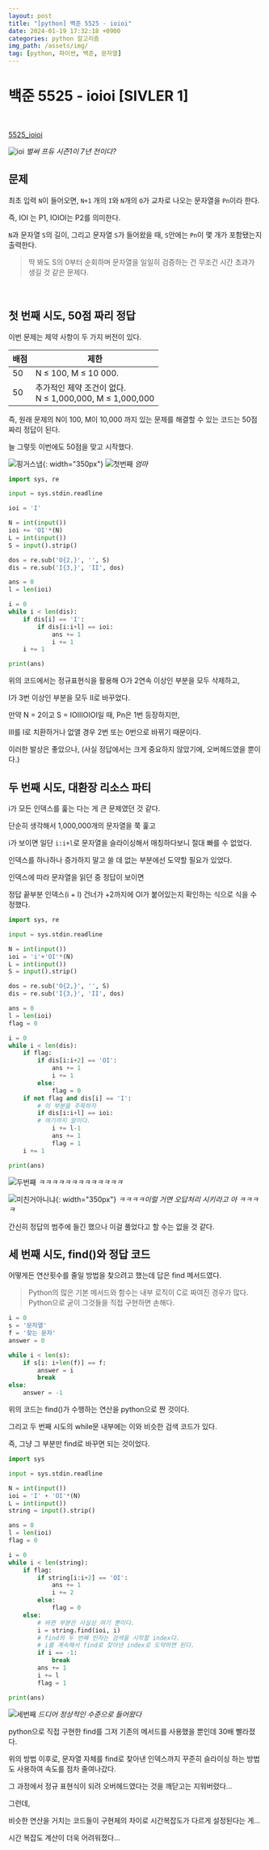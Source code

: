 ```yaml
---
layout: post
title: "[python] 백준 5525 - ioioi"
date: 2024-01-19 17:32:18 +0900
categories: python 알고리즘
img_path: /assets/img/
tag: [python, 파이썬, 백준, 문자열]
---
```


# 백준 5525 - ioioi [SIVLER 1]

<br>

[5525_ioioi](https://www.acmicpc.net/problem/ioioi)

![ioi](https://t2.genius.com/unsafe/378x378/https%3A%2F%2Fimages.genius.com%2F9d01035e237bd568adc01f536c5089ab.1000x1000x1.jpg)
_벌써 프듀 시즌1이 7년 전이다?_

## 문제

최초 입력 `N`이 들어오면, `N+1` 개의 `I`와 `N`개의 `O`가 교차로 나오는 문자열을 `Pn`이라 한다.

즉, IOI 는 P1, IOIOI는 P2를 의미한다.

`N`과 문자열 `S`의 길이, 그리고 문자열 `S`가 들어왔을 때, `S`안에는 `Pn`이 몇 개가 포함됐는지 출력한다.

>딱 봐도 S의 0부터 순회하며 문자열을 일일히 검증하는 건 무조건 시간 초과가 생길 것 같은 문제다.

<br>

## 첫 번째 시도, 50점 짜리 정답

이번 문제는 제약 사항이 두 가지 버전이 있다.

배점|제한|
---|---|
50	|N ≤ 100, M ≤ 10 000.|
50	|추가적인 제약 조건이 없다.<br> N ≤ 1,000,000, M ≤ 1,000,000 |

즉, 원래 문제의 N이 100, M이 10,000 까지 있는 문제를 해결할 수 있는 코드는 50점 짜리 정답이 된다.

늘 그렇듯 이번에도 50점을 맞고 시작했다.

![핑거스냅](jjal/핑거스냅.jpg){: width="350px"}
![첫번째](posting/ioioi첫번째.jpeg)
_엄마_

```python
import sys, re

input = sys.stdin.readline

ioi = 'I'

N = int(input())
ioi += 'OI'*(N)
L = int(input())
S = input().strip()

dos = re.sub('O{2,}', '', S)
dis = re.sub('I{3,}', 'II', dos)

ans = 0
l = len(ioi)

i = 0
while i < len(dis):
    if dis[i] == 'I':
        if dis[i:i+l] == ioi:
            ans += 1
            i += 1
    i += 1

print(ans)
```

위의 코드에서는 정규표현식을 활용해 O가 2연속 이상인 부분을 모두 삭제하고,

I가 3번 이상인 부분을 모두 II로 바꾸었다.

만약 N = 2이고 S = IOIIIOIOI일 때, Pn은 1번 등장하지만,

III를 I로 치환하거나 없앨 경우 2번 또는 0번으로 바뀌기 때문이다.

이러한 발상은 좋았으나, (사실 정답에서는 크게 중요하지 않았기에, 오버헤드였을 뿐이다.)

## 두 번째 시도, 대환장 리소스 파티

i가 모든 인덱스를 훑는 다는 게 큰 문제였던 것 같다.

단순히 생각해서 1,000,000개의 문자열을 쭉 훑고

i가 보이면 일단 `i:i+l`로 문자열을 슬라이싱해서 매칭하다보니 절대 빠를 수 없었다.

인덱스를 하나하나 증가하지 말고 쓸 데 없는 부분에선 도약할 필요가 있었다.

인덱스에 따라 문자열을 읽던 중 정답이 보이면

정답 끝부분 인덱스(i + l) 건너가 +2까지에 OI가 붙어있는지 확인하는 식으로 식을 수정했다.

```python
import sys, re

input = sys.stdin.readline

N = int(input())
ioi = 'i'+'OI'*(N)
L = int(input())
S = input().strip()

dos = re.sub('O{2,}', '', S)
dis = re.sub('I{3,}', 'II', dos)

ans = 0
l = len(ioi)
flag = 0

i = 0
while i < len(dis):
    if flag:
        if dis[i:i+2] == 'OI':
            ans += 1
            i += 1
        else:
            flag = 0
    if not flag and dis[i] == 'I':
        # 이 부분을 주목하자
        if dis[i:i+l] == ioi:
        # 여기까지 말이다.
            i += l-1
            ans += 1
            flag = 1
    i += 1

print(ans)
```

![두번째](posting/ioioi두번째.jpeg)
_ㅋㅋㅋㅋㅋㅋㅋㅋㅋㅋㅋㅋㅋ_

![미친거아니냐](jjal/미친거아니냐.jpg){: width="350px"}
_ㅋㅋㅋㅋ이럴 거면 오답처리 시키라고 아 ㅋㅋㅋㅋ_

간신히 정답의 범주에 들긴 했으나 이걸 풀었다고 할 수는 없을 것 같다.

## 세 번째 시도, find()와 정답 코드

어떻게든 연산횟수를 줄일 방법을 찾으려고 했는데 답은 find 메서드였다.

>Python의 많은 기본 메서드와 함수는 내부 로직이 C로 짜여진 경우가 많다.<br> Python으로 굳이 그것들을 직접 구현하면 손해다.

```python
i = 0
s = '문자열'
f = '찾는 문자'
answer = 0

while i < len(s):
    if s[i: i+len(f)] == f:
        answer = i
        break
else:
    answer = -1
```

위의 코드는 find()가 수행하는 연산을 python으로 짠 것이다.

그리고 두 번째 시도의 while문 내부에는 이와 비슷한 검색 코드가 있다.

즉, 그냥 그 부분만 find로 바꾸면 되는 것이었다.

```python
import sys

input = sys.stdin.readline

N = int(input())
ioi = 'I' + 'OI'*(N)
L = int(input())
string = input().strip()

ans = 0
l = len(ioi)
flag = 0

i = 0
while i < len(string):
    if flag:
        if string[i:i+2] == 'OI':
            ans += 1
            i += 2
        else:
            flag = 0
    else:
        # 바뀐 부분은 사실상 여기 뿐이다.
        i = string.find(ioi, i)
        # find의 두 번째 인자는 검색을 시작할 index다.
        # i를 계속해서 find로 찾아낸 index로 도약하면 된다.
        if i == -1:
            break
        ans += 1
        i += l
        flag = 1

print(ans)
```

![세번째](/posting/ioioi세번째.jpeg)
_드디어 정상적인 수준으로 들어왔다_

python으로 직접 구현한 find를 그저 기존의 메서드를 사용했을 뿐인데 30배 빨라졌다.

위의 방법 이후로, 문자열 자체를 find로 찾아낸 인덱스까지 꾸준히 슬라이싱 하는 방법도 사용하여 속도를 점차 줄여나갔다.

그 과정에서 정규 표현식이 되려 오버헤드였다는 것을 깨닫고는 지워버렸다...

그런데,

비슷한 연산을 거치는 코드들이 구현체의 차이로 시간복잡도가 다르게 설정된다는 게...

시간 복잡도 계산이 더욱 어려워졌다...